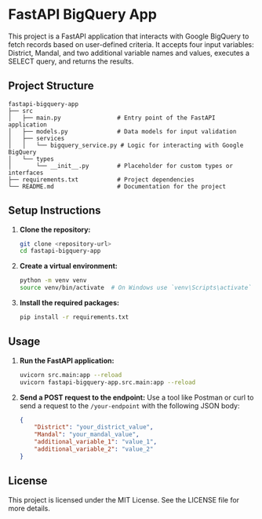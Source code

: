 # FastAPI BigQuery App

This project is a FastAPI application that interacts with Google BigQuery to fetch records based on user-defined criteria. It accepts four input variables: District, Mandal, and two additional variable names and values, executes a SELECT query, and returns the results.

## Project Structure

```
fastapi-bigquery-app
├── src
│   ├── main.py                # Entry point of the FastAPI application
│   ├── models.py              # Data models for input validation
│   ├── services
│   │   └── bigquery_service.py # Logic for interacting with Google BigQuery
│   └── types
│       └── __init__.py        # Placeholder for custom types or interfaces
├── requirements.txt           # Project dependencies
└── README.md                  # Documentation for the project
```

## Setup Instructions

1. **Clone the repository:**
   ```bash
   git clone <repository-url>
   cd fastapi-bigquery-app
   ```

2. **Create a virtual environment:**
   ```bash
   python -m venv venv
   source venv/bin/activate  # On Windows use `venv\Scripts\activate`
   ```

3. **Install the required packages:**
   ```bash
   pip install -r requirements.txt
   ```

## Usage

1. **Run the FastAPI application:**
   ```bash
   uvicorn src.main:app --reload
   uvicorn fastapi-bigquery-app.src.main:app --reload
   
   ```

2. **Send a POST request to the endpoint:**
   Use a tool like Postman or curl to send a request to the `/your-endpoint` with the following JSON body:
   ```json
   {
       "District": "your_district_value",
       "Mandal": "your_mandal_value",
       "additional_variable_1": "value_1",
       "additional_variable_2": "value_2"
   }
   ```

## License

This project is licensed under the MIT License. See the LICENSE file for more details.